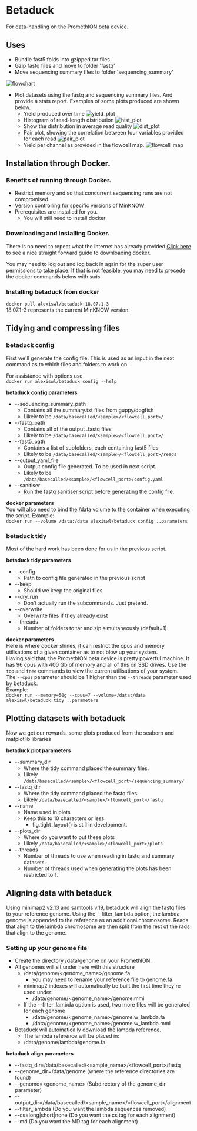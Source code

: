 # Betaduck
For data-handling on the PromethION beta device.

## Uses
* Bundle fast5 folds into gzipped tar files
* Gzip fastq files and move to folder 'fastq'
* Move sequencing summary files to folder 'sequencing_summary'

![flowchart](images/tidying_flowchart.png)

* Plot datasets using the fastq and sequencing summary files. And provide a stats report. Examples of some  plots produced are shown below.
  + Yield produced over time
![yield_plot](images/example.yield.png)
  + Histogram of read-length distribution
![hist_plot](images/example.weighted.hist.png)
  + Show the distribution in average read quality
![dist_plot](images/example.quality.hist.png)
  + Pair plot, showing the correlation between four variables provided for each read
![pair_plot](images/example.pair_plot.png)
  + Yield per channel as provided in the flowcell map.
![flowcell_map](images/example.flowcellmap.png)

## Installation through Docker.

### Benefits of running through Docker.
* Restrict memory and so that concurrent sequencing runs are not compromised.
* Version controlling for specific versions of MinKNOW
* Prerequisites are installed for you.
  * You will still need to install docker

### Downloading and installing Docker.
There is no need to repeat what the internet has already provided
[Click here](https://www.digitalocean.com/community/tutorials/how-to-install-and-use-docker-on-ubuntu-16-04) to see a nice straight forward guide to downloading docker.

You may need to log out and log back in again for the super user permissions to take place. If that is not feasible, you may need to precede the docker commands below with `sudo`

### Installing betaduck from docker
`docker pull alexiswl/betaduck:18.07.1-3`  
18.07.1-3 represents the current MinKNOW version.

## Tidying and compressing files

### betaduck config 
First we'll generate the config file. This is used as an input in the next command as to which files and folders to work on.  

For assistance with options use  
`docker run alexiswl/betaduck config --help`

**betaduck config parameters**
* --sequencing_summary_path
  + Contains all the summary.txt files from guppy/dogfish
  + Likely to be `/data/basecalled/<sample>/<flowcell_port>/`
* --fastq_path
  + Contains all of the output .fastq files
  + Likely to be `/data/basecalled/<sample>/<flowcell_port>/`
* --fast5_path
  + Contains a list of subfolders, each containing fast5 files
  + Likely to be `/data/basecalled/<sample>/<flowcell_port>/reads`
* --output_yaml_file
  + Output config file generated. To be used in next script.  
  + Likely to be `/data/basecalled/<sample>/<flowcell_port>/config.yaml`
* --sanitiser
  + Run the fastq sanitiser script before generating the config file.  

**docker parameters**  
You will also need to bind the /data volume to the container when executing the script.
Example:  
`docker run --volume /data:/data alexiswl/betaduck config ..parameters`


### betaduck tidy 
Most of the hard work has been done for us in the previous script.  

**betaduck tidy parameters**

* --config
  + Path to config file generated in the previous script
* --keep
  + Should we keep the original files
* --dry_run          
  + Don't actually run the subcommands. Just pretend.
* --overwrite        
  + Overwrite files if they already exist
* --threads
  + Number of folders to tar and zip simultaneously (default=1)
  
**docker parameters**  
Here is where docker shines, it can restrict the cpus and memory utilisations of a given container as to not blow up your system.  
Having said that, the PromethION beta device is pretty powerful machine. It has 96 cpus with 400 Gb of memory and all of this on SSD drives.
Use the `top` and `free` commands to view the current utilisations of your system.  
The `--cpus` parameter should be 1 higher than the `--threads` parameter used by betaduck.  
Example:  
`docker run --memory=50g --cpus=7 --volume=/data:/data alexiswl/betaduck tidy ..parameters`


## Plotting datasets with betaduck
Now we get our rewards, some plots produced from the seaborn and matplotlib libraries

**betaduck plot parameters**

* --summary_dir 
  + Where the tidy command placed the summary files.
  + Likely `/data/basecalled/<sample>/<flowcell_port>/sequencing_summary/`
* --fastq_dir 
  + Where the tidy command placed the fastq files.
  + Likely `/data/basecalled/<sample>/<flowcell_port>/fastq`
* --name 
  + Name used in plots
  + Keep this to 10 characters or less
     + fig.tight_layout() is still in development.
* --plots_dir 
  + Where do you want to put these plots
  + Likely `/data/basecalled/<sample>/<flowcell_port>/plots`
* --threads
  + Number of threads to use when reading in fastq and summary datasets.
  + Number of threads used when generating the plots has been restricted to 1.

## Aligning data with betaduck
Using minimap2 v2.13 and samtools v.19, betaduck will align the fastq files to your reference genome.
Using the --filter_lambda option, the lambda genome is appended to the reference as an additional chromosome.
Reads that align to the lambda chromosome are then split from the rest of the rads that align to the genome.

### Setting up your genome file
* Create the directory /data/genome on your PromethION.
* All genomes will sit under here with this structure
  * /data/genome/<genome_name>/genome.fa 
    * you may need to rename your reference file to genome.fa
  * minimap2 indexes will automatically be built the first time they're used under:
    * /data/genome/<genome_name>/genome.mmi
  * If the --filter_lambda option is used, two more files will be generated for each genome
    * /data/genome/<genome_name>/genome.w_lambda.fa
    * /data/genome/<genome_name>/genome.w_lambda.mmi 
* Betaduck will automatically download the lambda reference.
  * The lambda reference will be placed in:
  * /data/genome/lambda/genome.fa
  
**betaduck align parameters**
* --fastq_dir=/data/basecalled/<sample_name>/<flowcell_port>/fastq
* --genome_dir=/data/genome (where the reference directories are found)
* --genome=<genome_name> (Subdirectory of the genome_dir parameter)
* --output_dir=/data/basecalled/<sample_name>/<flowcell_port>/alignment
* --filter_lambda (Do you want the lambda sequences removed)
* --cs=long|short|none (Do you want the cs tag for each alignment)
* --md (Do you want the MD tag for each alignment)
